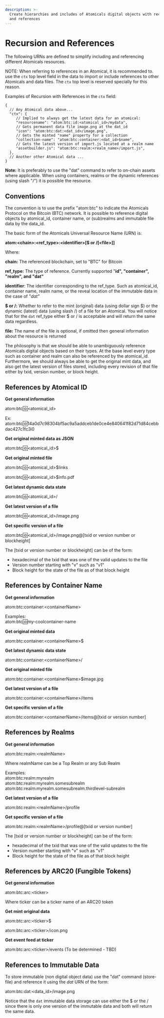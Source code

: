 ```yaml
---
description: >-
  Create hierarchies and includes of Atomicals digital objects with recursion
  and references
---
```


# Recursion and References

The following URNs are defined to simplify including and referencing different Atomicals resources.

NOTE: When referring to references in an Atomical, it is recommended to. use the `ctx` top level field in the data to import or include references to other Atomicals and data files. The `ctx` top level is reserved specially for this reason.

Examples of Recursion with References in the `ctx` field:

```
{
  // Any Atomical data above...
  "ctx": {
     // Implied to always get the latest data for an atomical:
     "resourcename": "atom:btc:id:<atomical_id>/mydata",
     // Gets permanent data file image.png at the dat_id
     "icon": "atom:btc:dat:<dat_id>/image.png",
     // Gets the minted "name" property for a collection
     "collection-name": "atom:btc:container:<dat_id>$name",
     // Gets the latest version of import.js located at a realm name
     "assetbuilder.js": "atom:btc:realm:<realm_name>/import.js",
  },
  // Another other Atomical data ...
}
```

**Note:** It is preferably to use the "dat" command to refer to on-chain assets where applicable. When using containers, realms or the dynamic references (using slash "/") it is possible the resource. &#x20;

## Conventions

The convention is to use the prefix "atom:btc" to indicate the Atomicals Protocol on the Bitcoin (BTC) network. It is possible to reference digital objects by atomical\_id, container name, or (sub)realms and immutable file data by the data\_id.

The basic form of the Atomicals Universal Resource Name (URN) is:

**atom:\<chain>:\<ref\_type>:\<identifier>\[$ or /\[\<file>]]**

Where:

**chain:** The referenced blockchain, set to "BTC" for Bitcoin

**ref\_type:** The type of reference. Currently supported "**id", "container", "realm", and "dat"**

**identifier**: The identifier corresponding to the ref\_type. Such as atomical\_id, container name, realm name, or the reveal location of the immutable data in the case of "_dat"_

**$ or /:** Whether to refer to the mint (original) data (using dollar sign $) or the dynamic (latest) data (using slash /) of a file for an Atomical. You will notice that for the `dat` ref\_type either  $ or / is acceptable and will return the same data regardless.

**file:** The name of the file is optional, if omitted then general information about the resource is returned

The philosophy is that we should be able to unambiguously reference Atomicals digital objects based on their types. At the base level every type such as container and realm can also be referenced by the atomical\_id. Furthermore, we should always be able to get the original mint data, and also get the latest version of files stored, including every revision of that file either by txid, version number, or block height.

## References by Atomical ID

**Get general information**&#x20;

atom:btc:id:\<atomical\_id>

Ex: atom:btc:id:14a0d7c98304bf5ac9a5addceb1de0ce4e840641f82d71d84cebbdac427c1fc3i0

**Get original minted data as JSON**

atom:btc:id:\<atomical\_id>$

**Get original minted file**

atom:btc:id:\<atomical\_id>$links

atom:btc:id:\<atomical\_id>$info.pdf

**Get latest dynamic data state**

atom:btc:id:\<atomical\_id>/

**Get latest version of a file**

atom:btc:id:\<atomical\_id>/image.png&#x20;

**Get specific version of a file**

atom:btc:id:\<atomical\_id>/image.png@\[txid or version number or blockheight]

The \[txid or version number or blockheight] can be of the form:

* hexadecimal of the txid that was one of the valid updates to the file
* Version number starting with "v" such as "v1"
* Block height for the state of the file as of that block height

## References by Container Name

**Get general information**&#x20;

atom:btc:container:\<containerName>

Examples: \
atom:btc:id:my-coolcontainer-name

**Get original minted data**&#x20;

atom:btc:container:\<containerName>$

**Get latest dynamic data state**

atom:btc:container:\<containerName>/

**Get original minted file**

atom:btc:container:\<containerName>$image.jpg

**Get latest version of a file**

atom:btc:container:\<containerName>/items

**Get specific version of a file**

atom:btc:container:\<containerName>/items@\[txid or version number]

## References by Realms

**Get general information**&#x20;

atom:btc:realm:\<realmName>

Where realmName can be a Top Realm or any Sub Realm

Examples: \
atom:btc:realm:myrealm\
atom:btc:realm:myrealm.somesubrealm\
atom:btc:realm:myrealm.somesubrealm.thirdlevel-subrealm

**Get latest version of a file**

atom:btc:realm:\<realmName>/profile

**Get specific version of a file**

atom:btc:realm:\<realmName>/profile@\[txid or version number]

The \[txid or version number or blockheight] can be of the form:

* hexadecimal of the txid that was one of the valid updates to the file
* Version number starting with "v" such as "v1"
* Block height for the state of the file as of that block height

## References by ARC20 (Fungible Tokens)

**Get general information**&#x20;

atom:btc:arc:\<ticker>

Where ticker can be a ticker name of an ARC20 token

**Get mint original data**

atom:btc:arc:\<ticker>$

atom:btc:arc:\<ticker>/icon.png

**Get event feed at ticker**&#x20;

atom:btc:arc:\<ticker>/events (To be determined - TBD)

## References to Immutable Data

To store immutable (non digital object data) use the "dat" command (store-file) and reference it using the _dat_ URN of the form:

atom:btc:dat:\<data\_id>/image.png

Notice that the `dat` immutable data storage can use either the $ or the / since there is only one version of the immutable data and both will return the same data.



